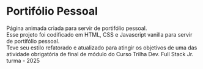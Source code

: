 # Portifólio Pessoal

Página animada criada para servir de portifólio pessoal.  
Esse projeto foi codificado em HTML, CSS e Javascript vanilla para servir de portifólio pessoal.  
Teve seu estilo refatorado e atualizado para atingir os objetivos de uma das atividade obrigatória de final de módulo do Curso Trilha Dev. Full Stack Jr. turma - 2025​
